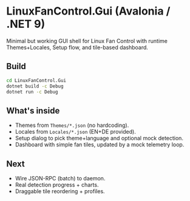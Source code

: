 # LinuxFanControl.Gui (Avalonia / .NET 9)

Minimal but working GUI shell for Linux Fan Control with runtime Themes+Locales, Setup flow, and tile-based dashboard.

## Build
```bash
cd LinuxFanControl.Gui
dotnet build -c Debug
dotnet run -c Debug
```

## What's inside
- Themes from `Themes/*.json` (no hardcoding).
- Locales from `Locales/*.json` (EN+DE provided).
- Setup dialog to pick theme+language and optional mock detection.
- Dashboard with simple fan tiles, updated by a mock telemetry loop.

## Next
- Wire JSON-RPC (batch) to daemon.
- Real detection progress + charts.
- Draggable tile reordering + profiles.
